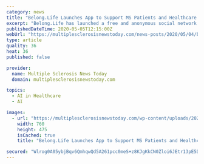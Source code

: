 ```yaml
---
category: news
title: "Belong.Life Launches App to Support MS Patients and Healthcare Professionals"
excerpt: "Belong.Life has launched a free and anonymous social network app to offer support for people with multiple sclerosis (MS), their caregivers, and healthcare professionals. The app is called BelongMS and is now available worldwide."
publishedDateTime: 2020-05-05T12:15:00Z
webUrl: "https://multiplesclerosisnewstoday.com/news-posts/2020/05/04/belonglife-launches-all-in-one-networking-and-navigation-app-to-support-multiple-sclerosis-patients-and-professionals/"
type: article
quality: 36
heat: 36
published: false

provider:
  name: Multiple Sclerosis News Today
  domain: multiplesclerosisnewstoday.com

topics:
  - AI in Healthcare
  - AI

images:
  - url: "https://multiplesclerosisnewstoday.com/wp-content/uploads/2020/02/shutterstock_570636568-760x475.jpg"
    width: 760
    height: 475
    isCached: true
    title: "Belong.Life Launches App to Support MS Patients and Healthcare Professionals"

secured: "Wlrog0A05ybjBqv6QmhqwQd5A261pcc0meS+z8KJgKkCN0Zloi6JEtr13pE5DGb+buzlCjHpnovEPoD7eFgBSIr4f9zINO0b/veeh6P4a2mDBdnMaZ7VPJheCS5uvrPR/+v5D3T8x7MrNu5K6IbqCl6NqBdPztC2NjRMlTFx/X9K+diP2rpPN+omKE7MqDrFrSdQXU/TU1f4OIK75Dwdvep41VeaFtjXoFiEJDhI7Ng57qYOwTCnmWTHOPLtmzExX5C9aezkFxVUsZVPlBCm7/LmeoVGUvC8P1Fo1N9CsgNz3Yp8SdNtmBTQiExBdFpw/zdO5Z0HBeExvCeqQcdba/rvcluyi+Ad7NDCvAELFcqIxTbx/kARHgV/hWezxkbS0y0uLjs2KoAD9vwQMXlX4HznaIpiAi0cqIc0vwdNiKiFlMM7Q9t3vsEOXEnJjZSc2xfxgrTW4ElCGnIORAA6dkbo+xpoeIYMmWdpWmhXwHI=;NTakzt+zlpab+qJblYcIBQ=="
---
```


